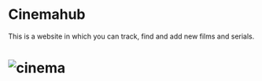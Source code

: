 # Cinemahub
This is a website in which you can track, find and add new films and serials. 

# ![cinema](https://user-images.githubusercontent.com/46284108/157538180-f2cee3d5-e98c-4b32-8e25-4bf1ad377dd8.jpg)
